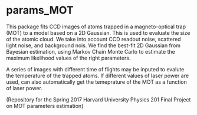 # params_MOT
This package fits CCD images of atoms trapped in a magneto-optical trap (MOT) to a model based on a 2D Gaussian. This is used to evaluate the size of the atomic cloud. We take into account CCD readout noise, scattered light noise, and background nois. We find the best-fit 2D Gaussian from Bayesian estimation, using Markov Chain Monte Carlo to estimate the maximum likelihood values of the right parameters.

A series of images with different time of flights may be inputed to evalute the temperature of the trapped atoms. If different values of laser power are used, can also automatically get the temeprature of the MOT as a function of laser power.

(Repository for the Spring 2017 Harvard University Physics 201 Final Project on MOT parameters estimation)
